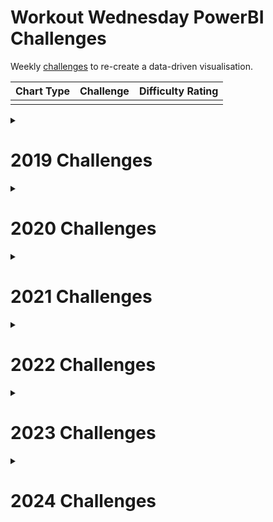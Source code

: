 # Workout Wednesday PowerBI Challenges

Weekly [challenges](https://workout-wednesday.com/power-bi-challenges/) to re-create a data-driven visualisation.


| Chart Type |Challenge | Difficulty Rating |
| --- | --- | --- | 
||||


<details>
<summary>
  
# 2019 Challenges
</summary>

Click on the challenge hyperlink to view solutions

|                                 |                                 | Challenges                      |                                 |           |
| ------------------------------- | ------------------------------- | ------------------------------- | ------------------------------- | --------- |
| [Week 1](2019/Week_1/README.md) | [Week 2](2019/Week_2/README.md) | [Week 3](2019/Week_3/README.md) | [Week 4](2019/Week_4/README.md) | [Week 5]  |
| [Week 6]                        | [Week 7]                        | [Week 8]                        | [Week 9]                        | [Week 10] |
| [Week 11]                       | [Week 12]                       | [Week 13]                       | [Week 14]                       | [Week 15] |
| [Week 16]                       | [Week 17]                       | [Week 18]                       | [Week 19]                       | [Week 20] |
| [Week 21]                       | [Week 22]                       | [Week 23]                       | [Week 24]                       | [Week 25] |
| [Week 26]                       | [Week 27]                       | [Week 28]                       | [Week 29]                       | [Week 30] |
| [Week 31]                       | [Week 32]                       | [Week 33]                       | [Week 34]                       | [Week 35] |
| [Week 36]                       | [Week 37]                       | [Week 38]                       | [Week 39]                       | [Week 40] |
| [Week 41]                       | [Week 42]                       | [Week 43]                       | [Week 44]                       | [Week 45] |
| [Week 46]                       |                                 |                                 |                                 |           |

</details>

<details>
<summary>
  
# 2020 Challenges
</summary>

Click on the challenge hyperlink to view solutions

|           |           | Challenges |           |           |
| --------- | --------- | ---------- | --------- | --------- |
| [Week 1]  | [Week 2]  | [Week 3]   | [Week 4]  | [Week 5]  |
| [Week 6]  | [Week 7]  | [Week 8]   | [Week 9]  | [Week 10] |
| [Week 11] | [Week 12] | [Week 13]  | [Week 14] | [Week 15] |
| [Week 16] | [Week 17] | [Week 18]  | [Week 19] | [Week 20] |
| [Week 21] | [Week 22] | [Week 23]  | [Week 24] | [Week 25] |
| [Week 26] | [Week 27] | [Week 28]  | [Week 29] | [Week 30] |
| [Week 31] | [Week 32] | [Week 33]  | [Week 34] | [Week 35] |
| [Week 36] | [Week 37] | [Week 38]  | [Week 39] | [Week 40] |
| [Week 41] | [Week 42] | [Week 43]  | [Week 44] | [Week 45] |
| [Week 46] |           |            |           |           |

</details>

<details>
<summary>
  
# 2021 Challenges
</summary>

Click on the challenge hyperlink to view solutions

|                                 |                                 | Challenges                      |                                 |           |
| ------------------------------- | ------------------------------- | ------------------------------- | ------------------------------- | --------- |
| [Week 1](2021/Week_1/README.md) | [Week 2](2021/Week_2/README.md) | [Week 3](2021/Week_3/README.md) | [Week 4](2021/Week_4/README.md) | [Week 5]  |
| [Week 6]                        | [Week 7]                        | [Week 8]                        | [Week 9]                        | [Week 10] |
| [Week 11]                       | [Week 12]                       | [Week 13]                       | [Week 14]                       | [Week 15] |
| [Week 16]                       | [Week 17]                       | [Week 18]                       | [Week 19]                       | [Week 20] |
| [Week 21]                       | [Week 22]                       | [Week 23]                       | [Week 24]                       | [Week 25] |
| [Week 26]                       | [Week 27]                       | [Week 28]                       | [Week 29]                       | [Week 30] |
| [Week 31]                       | [Week 32]                       | [Week 33]                       | [Week 34]                       | [Week 35] |
| [Week 36]                       | [Week 37]                       | [Week 38]                       | [Week 39]                       | [Week 40] |
| [Week 41]                       | [Week 42]                       | [Week 43]                       | [Week 44]                       | [Week 45] |
| [Week 46]                       |                                 |                                 |                                 |           |

</details>

<details>
<summary>
  
# 2022 Challenges
</summary>

Click on the challenge hyperlink to view solutions

|           |           | Challenges |           |           |
| --------- | --------- | ---------- | --------- | --------- |
| [Week 1]  | [Week 2]  | [Week 3]   | [Week 4]  | [Week 5]  |
| [Week 6]  | [Week 7]  | [Week 8]   | [Week 9]  | [Week 10] |
| [Week 11] | [Week 12] | [Week 13]  | [Week 14] | [Week 15] |
| [Week 16] | [Week 17] | [Week 18]  | [Week 19] | [Week 20] |
| [Week 21] | [Week 22] | [Week 23]  | [Week 24] | [Week 25] |
| [Week 26] | [Week 27] | [Week 28]  | [Week 29] | [Week 30] |
| [Week 31] | [Week 32] | [Week 33]  | [Week 34] | [Week 35] |
| [Week 36] | [Week 37] | [Week 38]  | [Week 39] | [Week 40] |
| [Week 41] | [Week 42] | [Week 43]  | [Week 44] | [Week 45] |
| [Week 46] |           |            |           |           |

</details>

<details>
<summary>
  
# 2023 Challenges
</summary>

Click on the challenge hyperlink to view solutions

|           |           | Challenges |           |           |
| --------- | --------- | ---------- | --------- | --------- |
| [Week 1]  | [Week 2]  | [Week 3]   | [Week 4]  | [Week 5]  |
| [Week 6]  | [Week 7]  | [Week 8]   | [Week 9]  | [Week 10] |
| [Week 11] | [Week 12] | [Week 13]  | [Week 14] | [Week 15] |
| [Week 16] | [Week 17] | [Week 18]  | [Week 19] | [Week 20] |
| [Week 21] | [Week 22] | [Week 23]  | [Week 24] | [Week 25] |
| [Week 26] | [Week 27] | [Week 28]  | [Week 29] | [Week 30] |
| [Week 31] | [Week 32] | [Week 33]  | [Week 34] | [Week 35] |
| [Week 36] | [Week 37] | [Week 38]  | [Week 39] | [Week 40] |
| [Week 41] | [Week 42] | [Week 43]  | [Week 44] | [Week 45] |
| [Week 46] |           |            |           |           |

</details>

<details>
<summary>
  
# 2024 Challenges
</summary>

Click on the challenge hyperlink to view solutions

|           |           | Challenges |           |           |
| --------- | --------- | ---------- | --------- | --------- |
| [Week 1]  | [Week 2]  | [Week 3]   | [Week 4]  | [Week 5]  |
| [Week 6]  | [Week 7]  | [Week 8]   | [Week 9]  | [Week 10] |
| [Week 11] | [Week 12] | [Week 13]  | [Week 14] | [Week 15] |
| [Week 16] | [Week 17] | [Week 18]  | [Week 19] | [Week 20] |
| [Week 21] | [Week 22] | [Week 23]  | [Week 24] | [Week 25] |
| [Week 26] | [Week 27] | [Week 28]  | [Week 29] | [Week 30] |
| [Week 31] | [Week 32] | [Week 33]  | [Week 34] | [Week 35] |
| [Week 36] | [Week 37] | [Week 38]  | [Week 39] | [Week 40] |
| [Week 41] | [Week 42] | [Week 43]  | [Week 44] | [Week 45] |
| [Week 46] |           |            |           |           |

</details>
